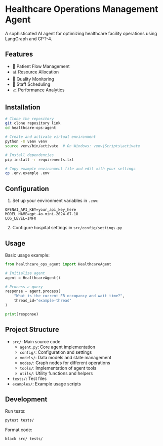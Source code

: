 # Healthcare Operations Management Agent

A sophisticated AI agent for optimizing healthcare facility operations using LangGraph and GPT-4.

## Features

- 🏥 Patient Flow Management 
- 📊 Resource Allocation
- 🎯 Quality Monitoring
- 👥 Staff Scheduling
- 📈 Performance Analytics

## Installation

```bash
# Clone the repository
git clone repository link
cd healthcare-ops-agent

# Create and activate virtual environment
python -m venv venv
source venv/bin/activate  # On Windows: venv\Scripts\activate

# Install dependencies
pip install -r requirements.txt

# Copy example environment file and edit with your settings
cp .env.example .env
```

## Configuration

1. Set up your environment variables in `.env`:
```
OPENAI_API_KEY=your_api_key_here
MODEL_NAME=gpt-4o-mini-2024-07-18
LOG_LEVEL=INFO
```

2. Configure hospital settings in `src/config/settings.py`

## Usage

Basic usage example:

```python
from healthcare_ops_agent import HealthcareAgent

# Initialize agent
agent = HealthcareAgent()

# Process a query
response = agent.process(
    "What is the current ER occupancy and wait time?",
    thread_id="example-thread"
)

print(response)
```

## Project Structure

- `src/`: Main source code
  - `agent.py`: Core agent implementation
  - `config/`: Configuration and settings
  - `models/`: Data models and state management
  - `nodes/`: Graph nodes for different operations
  - `tools/`: Implementation of agent tools
  - `utils/`: Utility functions and helpers
- `tests/`: Test files
- `examples/`: Example usage scripts

## Development

Run tests:
```bash
pytest tests/
```

Format code:
```bash
black src/ tests/
```


